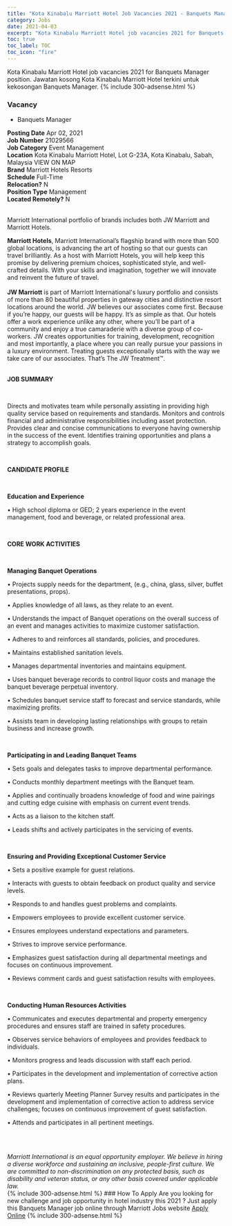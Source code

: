 ```yaml
---
title: "Kota Kinabalu Marriott Hotel Job Vacancies 2021 - Banquets Manager" 
category: Jobs 
date: 2021-04-03 
excerpt: "Kota Kinabalu Marriott Hotel job vacancies 2021 for Banquets Manager position. Jawatan kosong Kota Kinabalu Marriott Hotel terkini untuk kekosongan Banquets Manager." 
toc: true 
toc_label: TOC 
toc_icon: "fire" 
--- 
```


Kota Kinabalu Marriott Hotel job vacancies 2021 for Banquets Manager position. Jawatan kosong Kota Kinabalu Marriott Hotel terkini untuk kekosongan Banquets Manager. 
{% include 300-adsense.html %} 
### Vacancy 
- Banquets Manager 
<div><div><b>Posting Date</b> Apr 02, 2021<br><b>Job Number</b> 21029566<br><b>Job Category</b> Event Management<br><b>Location</b> Kota Kinabalu Marriott Hotel, Lot G-23A, Kota Kinabalu, Sabah, Malaysia VIEW ON MAP<br><b>Brand</b> Marriott Hotels Resorts<br><b>Schedule</b> Full-Time<br><b>Relocation?</b> N<br><b>Position Type</b> Management<br><b>Located Remotely?</b> N<br><br><p>Marriott International portfolio of brands includes both JW Marriott and Marriott Hotels.<br></p> <div> <b>Marriott Hotels</b>, Marriott International&#8217;s flagship brand with more than 500 global locations, is advancing the art of hosting so that our guests can travel brilliantly. As a host with Marriott Hotels, you will help keep this promise by delivering premium choices, sophisticated style, and well-crafted details. With your skills and imagination, together we will innovate and reinvent the future of travel. </div> <div> <br> </div> <div> <b>JW Marriott </b>is part of Marriott International's luxury portfolio and consists of more than 80 beautiful properties in gateway cities and distinctive resort locations around the world. JW believes our associates come first. Because if you&#8217;re happy, our guests will be happy. It&#8217;s as simple as that. Our hotels offer a work experience unlike any other, where you&#8217;ll be part of a community and enjoy a true camaraderie with a diverse group of co-workers. JW creates opportunities for training, development, recognition and most importantly, a place where you can really pursue your passions in a luxury environment. Treating guests exceptionally starts with the way we take care of our associates. That&#8217;s The JW Treatment&#8482;. </div><br></div><div> <p><strong>JOB SUMMARY</strong></p> <p>&#160;</p> <p>Directs and motivates team while personally assisting in providing high quality service based on requirements and standards. Monitors and controls financial and administrative responsibilities including asset protection. Provides clear and concise communications to everyone having ownership in the success of the event. Identifies training opportunities and plans a strategy to accomplish goals.</p> <p>&#160;</p> <p><strong>CANDIDATE PROFILE </strong></p> <p>&#160;</p> <p><strong>Education and Experience</strong></p> <p>&#8226; High school diploma or GED; 2 years experience in the event management, food and beverage, or related professional area.</p> <p>&#160;</p> <p><strong>CORE WORK ACTIVITIES</strong></p> <p>&#160;</p> <p><strong>Managing Banquet Operations</strong></p> <p>&#8226; Projects supply needs for the department, (e.g., china, glass, silver, buffet presentations, props).</p> <p>&#8226; Applies knowledge of all laws, as they relate to an event.</p> <p>&#8226; Understands the impact of Banquet operations on the overall success of an event and manages activities to maximize customer satisfaction.</p> <p>&#8226; Adheres to and reinforces all standards, policies, and procedures.</p> <p>&#8226; Maintains established sanitation levels.</p> <p>&#8226; Manages departmental inventories and maintains equipment.</p> <p>&#8226; Uses banquet beverage records to control liquor costs and manage the banquet beverage perpetual inventory.</p> <p>&#8226; Schedules banquet service staff to forecast and service standards, while maximizing profits.</p> <p>&#8226; Assists team in developing lasting relationships with groups to retain business and increase growth.</p> <p>&#160;</p> <p><strong>Participating in and Leading Banquet Teams</strong></p> <p>&#8226; Sets goals and delegates tasks to improve departmental performance.</p> <p>&#8226; Conducts monthly department meetings with the Banquet team.</p> <p>&#8226; Applies and continually broadens knowledge of food and wine pairings and cutting edge cuisine with emphasis on current event trends.</p> <p>&#8226; Acts as a liaison to the kitchen staff.</p> <p>&#8226; Leads shifts and actively participates in the servicing of events.</p> <p>&#160;</p> <p><strong>Ensuring and Providing Exceptional Customer Service</strong></p> <p>&#8226; Sets a positive example for guest relations.</p> <p>&#8226; Interacts with guests to obtain feedback on product quality and service levels.</p> <p>&#8226; Responds to and handles guest problems and complaints.</p> <p>&#8226; Empowers employees to provide excellent customer service.</p> <p>&#8226; Ensures employees understand expectations and parameters.</p> <p>&#8226; Strives to improve service performance.</p> <p>&#8226; Emphasizes guest satisfaction during all departmental meetings and focuses on continuous improvement.</p> <p>&#8226; Reviews comment cards and guest satisfaction results with employees.</p> <p>&#160;</p> <p><strong>Conducting Human Resources Activities</strong></p> <p>&#8226; Communicates and executes departmental and property emergency procedures and ensures staff are trained in safety procedures.</p> <p>&#8226; Observes service behaviors of employees and provides feedback to individuals.</p> <p>&#8226; Monitors progress and leads discussion with staff each period.</p> <p>&#8226; Participates in the development and implementation of corrective action plans.</p> <p>&#8226; Reviews quarterly Meeting Planner Survey results and participates in the development and implementation of corrective action to address service challenges; focuses on continuous improvement of guest satisfaction.</p> <p>&#8226; Attends and participates in all pertinent meetings.</p> <p>&#160;</p> </div> <div> &#160;</div> <em>Marriott International is an equal opportunity employer.&#160;We believe in hiring a diverse workforce and sustaining an inclusive, people-first culture.&#160;We are committed to non-discrimination on&#160;any&#160;protected&#160;basis, such as disability and veteran status, or any other basis covered under applicable law.</em><br></div> 
{% include 300-adsense.html %} 
### How To Apply 
Are you looking for new challenge and job opportunity in hotel industry this 2021 ?
Just apply this Banquets Manager job online through Marriott Jobs website 
<a href="https://jobs.marriott.com/marriott/jobs/21029566?lang=en-us" class="btn btn--info" target="_blank" rel="nofollow noopenner">Apply Online</a> 
{% include 300-adsense.html %} 